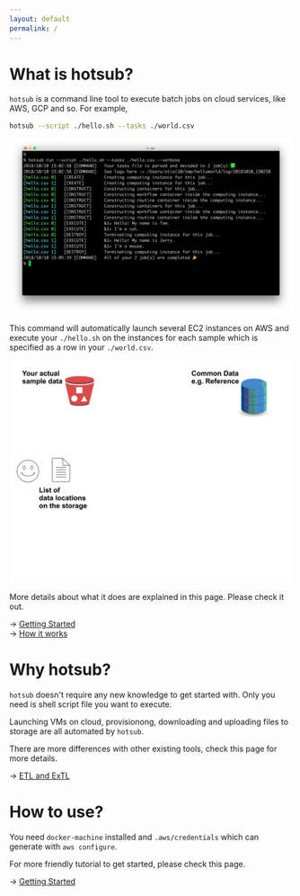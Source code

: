 ```yaml
---
layout: default
permalink: /
---
```


# What is hotsub?

`hotsub` is a command line tool to execute batch jobs on cloud services, like AWS, GCP and so.   For example,

```sh
hotsub --script ./hello.sh --tasks ./world.csv
```

![Example 001](/assets/img/example-001.png)

This command will automatically launch several EC2 instances on AWS and execute your `./hello.sh` on the instances for each sample which is specified as a row in your `./world.csv`.

![Example Animation](/assets/img/example-animated.gif)

More details about what it does are explained in this page. Please check it out.

-> [Getting Started](/getting-started)<br>
-> [How it works](/how-it-works)

# Why hotsub?

`hotsub` doesn't require any new knowledge to get started with. Only you need is shell script file you want to execute.

Launching VMs on cloud, provisionong, downloading and uploading files to storage are all automated by `hotsub`.

There are more differences with other existing tools, check this page for more details.

-> [ETL and ExTL](/etl-and-extl)

# How to use?

You need `docker-machine` installed and `.aws/credentials` which can generate with `aws configure`.

For more friendly tutorial to get started, please check this page.

-> [Getting Started](/getting-started)
